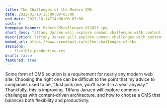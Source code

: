 ```yaml
---
title: The Challenges of the Modern CMS
date: 2023-01-10T13:00:00-05:00
end_date: 2021-10-14T14:00:00-05:00
cost: 0
homepage_banner: ModernCMScallenges-011023.jpg
short_desc: Tiffany Janzen will explore common challenges with content-driven architecture, and how to choose a CMS that balances both flexibility and productivity.
description: Tiffany Janzen will explore common challenges with content-driven architecture, and how to choose a CMS that balances both flexibility and productivity.
embed_url: https://www.crowdcast.io/e/the-challenges-of-the
sessions:
  - flexible-productive-cms
draft: false
featured: true
---
```


Some form of CMS solution is a requirement for nearly any modern web site. Choosing the right one can be difficult to the point that my advice to companies used to be, "Just pick one, you'll hate it in a year anyway." Thankfully, this is improving. Tiffany Janzen will explore common challenges with content-driven architecture, and how to choose a CMS that balances both flexibility and productivity.